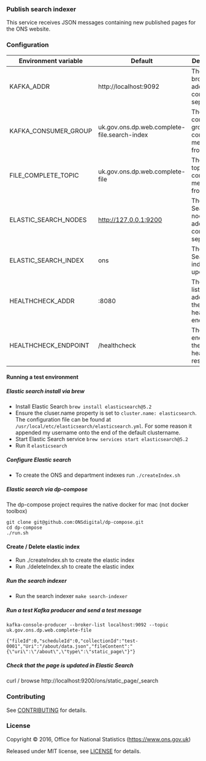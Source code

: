 ### Publish search indexer

This service receives JSON messages containing new published pages for
the ONS website.

### Configuration

| Environment variable | Default                                        | Description
| -------------------- | ---------------------------------------------- | ----------------------------------------------------
| KAFKA_ADDR           | http://localhost:9092                          | The Kafka broker addresses comma separated
| KAFKA_CONSUMER_GROUP | uk.gov.ons.dp.web.complete-file.search-index   | The Kafka consumer group to consume messages from
| FILE_COMPLETE_TOPIC  | uk.gov.ons.dp.web.complete-file                | The Kafka topic to consume messages from
| ELASTIC_SEARCH_NODES | http://127.0.0.1:9200                          | The Elastic Search node addresses comma separated
| ELASTIC_SEARCH_INDEX | ons                                            | The Elastic Search index to update
| HEALTHCHECK_ADDR     | :8080                                          | The HTTP listen address for the healthcheck endpoint
| HEALTHCHECK_ENDPOINT | /healthcheck                                   | The HTTP endpoint for the healthcheck response

#### Running a test environment

##### Elastic search install via brew
* Install Elastic Search `brew install elasticsearch@5.2`
* Ensure the cluser.name property is set to `cluster.name: elasticsearch`.
The configuration file can be found at `/usr/local/etc/elasticsearch/elasticsearch.yml`. For some reason it appended my username onto the end of the default clustername.
* Start Elastic Search service `brew services start elasticsearch@5.2`
* Run it `elasticsearch`

##### Configure Elastic search
* To create the ONS and department indexes run ```./createIndex.sh```

##### Elastic search via dp-compose
The dp-compose project requires the native docker for mac (not docker toolbox)
```
git clone git@github.com:ONSdigital/dp-compose.git
cd dp-compose
./run.sh
```

#### Create / Delete elastic index
* Run ./createIndex.sh to create the elastic index
* Run ./deleteIndex.sh to create the elastic index

##### Run the search indexer
* Run the search indexer `make search-indexer`


##### Run a test Kafka producer and send a test message

`kafka-console-producer --broker-list localhost:9092 --topic uk.gov.ons.dp.web.complete-file`

`{"fileId":0,"scheduleId":0,"collectionId":"test-0001","Uri":"/about/data.json","fileContent":"{\"uri\":\"/about\",\"type\":\"static_page\"}"}`

##### Check that the page is updated in Elastic Search

curl / browse http://localhost:9200/ons/static_page/_search

### Contributing

See [CONTRIBUTING](CONTRIBUTING.md) for details.

### License

Copyright ©‎ 2016, Office for National Statistics (https://www.ons.gov.uk)

Released under MIT license, see [LICENSE](LICENSE.md) for details.
